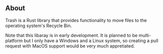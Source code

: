 
## About

Trash is a Rust library that provides functionality to move files to the operating system's Recycle Bin.

Note that this libaray is in early development. It is planned to be multi-platform but I only have a Windows and a Linux system, so creating a pull request with MacOS support would be very much appretiated.
